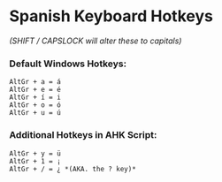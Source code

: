 
# **Spanish Keyboard Hotkeys**

*(SHIFT / CAPSLOCK will alter these to capitals)*

### Default Windows Hotkeys:
    AltGr + a = á
    AltGr + e = é
    AltGr + í = i
    AltGr + o = ó
    AltGr + u = ú
       
### Additional Hotkeys in AHK Script:
    AltGr + y = ü
    AltGr + 1 = ¡ 
    AltGr + / = ¿ *(AKA. the ? key)*
